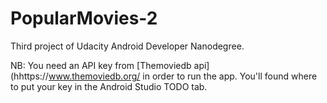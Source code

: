 # PopularMovies-2
Third project of Udacity Android Developer Nanodegree.

NB: You need an API key from [Themoviedb api](hhttps://www.themoviedb.org/ in order to run the app. You'll found where to put your key in the Android Studio TODO tab.
